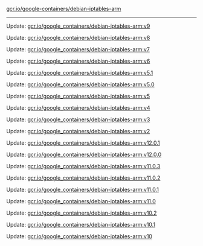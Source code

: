 [gcr.io/google-containers/debian-iptables-arm](https://hub.docker.com/r/cruse/debian-iptables-arm/tags/) 

----
Update: [gcr.io/google_containers/debian-iptables-arm:v9](https://hub.docker.com/r/cruse/debian-iptables-arm/tags/)

Update: [gcr.io/google_containers/debian-iptables-arm:v8](https://hub.docker.com/r/cruse/debian-iptables-arm/tags/)

Update: [gcr.io/google_containers/debian-iptables-arm:v7](https://hub.docker.com/r/cruse/debian-iptables-arm/tags/)

Update: [gcr.io/google_containers/debian-iptables-arm:v6](https://hub.docker.com/r/cruse/debian-iptables-arm/tags/)

Update: [gcr.io/google_containers/debian-iptables-arm:v5.1](https://hub.docker.com/r/cruse/debian-iptables-arm/tags/)

Update: [gcr.io/google_containers/debian-iptables-arm:v5.0](https://hub.docker.com/r/cruse/debian-iptables-arm/tags/)

Update: [gcr.io/google_containers/debian-iptables-arm:v5](https://hub.docker.com/r/cruse/debian-iptables-arm/tags/)

Update: [gcr.io/google_containers/debian-iptables-arm:v4](https://hub.docker.com/r/cruse/debian-iptables-arm/tags/)

Update: [gcr.io/google_containers/debian-iptables-arm:v3](https://hub.docker.com/r/cruse/debian-iptables-arm/tags/)

Update: [gcr.io/google_containers/debian-iptables-arm:v2](https://hub.docker.com/r/cruse/debian-iptables-arm/tags/)

Update: [gcr.io/google_containers/debian-iptables-arm:v12.0.1](https://hub.docker.com/r/cruse/debian-iptables-arm/tags/)

Update: [gcr.io/google_containers/debian-iptables-arm:v12.0.0](https://hub.docker.com/r/cruse/debian-iptables-arm/tags/)

Update: [gcr.io/google_containers/debian-iptables-arm:v11.0.3](https://hub.docker.com/r/cruse/debian-iptables-arm/tags/)

Update: [gcr.io/google_containers/debian-iptables-arm:v11.0.2](https://hub.docker.com/r/cruse/debian-iptables-arm/tags/)

Update: [gcr.io/google_containers/debian-iptables-arm:v11.0.1](https://hub.docker.com/r/cruse/debian-iptables-arm/tags/)

Update: [gcr.io/google_containers/debian-iptables-arm:v11.0](https://hub.docker.com/r/cruse/debian-iptables-arm/tags/)

Update: [gcr.io/google_containers/debian-iptables-arm:v10.2](https://hub.docker.com/r/cruse/debian-iptables-arm/tags/)

Update: [gcr.io/google_containers/debian-iptables-arm:v10.1](https://hub.docker.com/r/cruse/debian-iptables-arm/tags/)

Update: [gcr.io/google_containers/debian-iptables-arm:v10](https://hub.docker.com/r/cruse/debian-iptables-arm/tags/)

